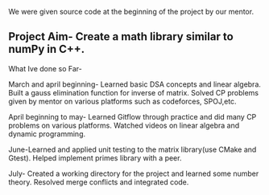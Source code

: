
We were given source code at the beginning of the project by our mentor.

Project Aim-
Create a math library similar to numPy in C++.
--------------------------------------------------------------------------------------------------------------------------------------------------------------------------------
What Ive done so Far-

March and april beginning- Learned basic DSA concepts and linear algebra. Built a gauss elimination function for inverse of matrix. Solved CP problems given by mentor on various platforms such as codeforces, SPOJ,etc.

April beginning to may- Learned Gitflow through practice and did many CP problems on various platforms. Watched videos on linear algebra and dynamic programming.

June-Learned and applied unit testing to the matrix library(use CMake and Gtest). Helped implement primes library with a peer.

July- Created a working directory for the project and learned some number theory. Resolved merge conflicts and integrated code.
